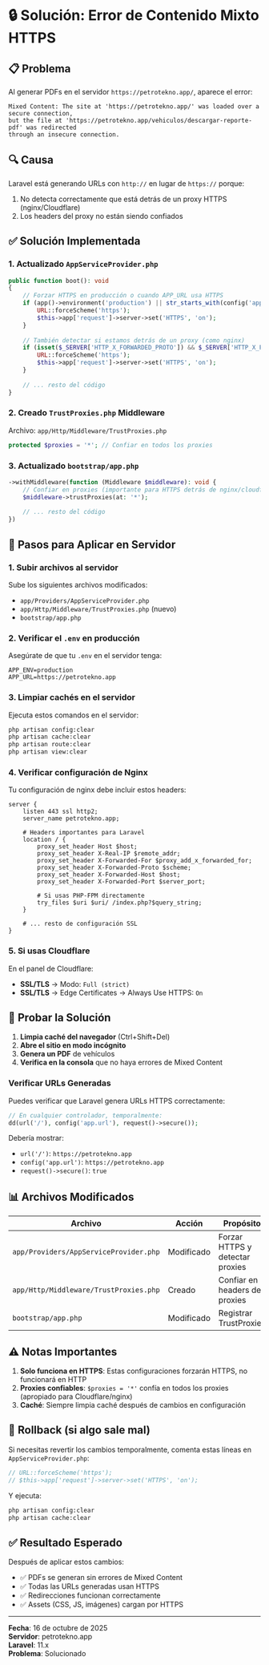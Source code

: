 # 🔒 Solución: Error de Contenido Mixto HTTPS

## 📋 Problema

Al generar PDFs en el servidor `https://petrotekno.app/`, aparece el error:
```
Mixed Content: The site at 'https://petrotekno.app/' was loaded over a secure connection, 
but the file at 'https://petrotekno.app/vehiculos/descargar-reporte-pdf' was redirected 
through an insecure connection.
```

## 🔍 Causa

Laravel está generando URLs con `http://` en lugar de `https://` porque:
1. No detecta correctamente que está detrás de un proxy HTTPS (nginx/Cloudflare)
2. Los headers del proxy no están siendo confiados

## ✅ Solución Implementada

### 1. **Actualizado `AppServiceProvider.php`**

```php
public function boot(): void
{
    // Forzar HTTPS en producción o cuando APP_URL usa HTTPS
    if (app()->environment('production') || str_starts_with(config('app.url'), 'https://')) {
        URL::forceScheme('https');
        $this->app['request']->server->set('HTTPS', 'on');
    }
    
    // También detectar si estamos detrás de un proxy (como nginx)
    if (isset($_SERVER['HTTP_X_FORWARDED_PROTO']) && $_SERVER['HTTP_X_FORWARDED_PROTO'] === 'https') {
        URL::forceScheme('https');
        $this->app['request']->server->set('HTTPS', 'on');
    }
    
    // ... resto del código
}
```

### 2. **Creado `TrustProxies.php` Middleware**

Archivo: `app/Http/Middleware/TrustProxies.php`

```php
protected $proxies = '*'; // Confiar en todos los proxies
```

### 3. **Actualizado `bootstrap/app.php`**

```php
->withMiddleware(function (Middleware $middleware): void {
    // Confiar en proxies (importante para HTTPS detrás de nginx/cloudflare)
    $middleware->trustProxies(at: '*');
    
    // ... resto del código
})
```

## 🚀 Pasos para Aplicar en Servidor

### 1. **Subir archivos al servidor**

Sube los siguientes archivos modificados:
- `app/Providers/AppServiceProvider.php`
- `app/Http/Middleware/TrustProxies.php` (nuevo)
- `bootstrap/app.php`

### 2. **Verificar el `.env` en producción**

Asegúrate de que tu `.env` en el servidor tenga:

```env
APP_ENV=production
APP_URL=https://petrotekno.app
```

### 3. **Limpiar cachés en el servidor**

Ejecuta estos comandos en el servidor:

```bash
php artisan config:clear
php artisan cache:clear
php artisan route:clear
php artisan view:clear
```

### 4. **Verificar configuración de Nginx**

Tu configuración de nginx debe incluir estos headers:

```nginx
server {
    listen 443 ssl http2;
    server_name petrotekno.app;

    # Headers importantes para Laravel
    location / {
        proxy_set_header Host $host;
        proxy_set_header X-Real-IP $remote_addr;
        proxy_set_header X-Forwarded-For $proxy_add_x_forwarded_for;
        proxy_set_header X-Forwarded-Proto $scheme;
        proxy_set_header X-Forwarded-Host $host;
        proxy_set_header X-Forwarded-Port $server_port;
        
        # Si usas PHP-FPM directamente
        try_files $uri $uri/ /index.php?$query_string;
    }
    
    # ... resto de configuración SSL
}
```

### 5. **Si usas Cloudflare**

En el panel de Cloudflare:
- **SSL/TLS** → Modo: `Full (strict)`
- **SSL/TLS** → Edge Certificates → Always Use HTTPS: `On`

## 🧪 Probar la Solución

1. **Limpia caché del navegador** (Ctrl+Shift+Del)
2. **Abre el sitio en modo incógnito**
3. **Genera un PDF** de vehículos
4. **Verifica en la consola** que no haya errores de Mixed Content

### Verificar URLs Generadas

Puedes verificar que Laravel genera URLs HTTPS correctamente:

```php
// En cualquier controlador, temporalmente:
dd(url('/'), config('app.url'), request()->secure());
```

Debería mostrar:
- `url('/')`: `https://petrotekno.app`
- `config('app.url')`: `https://petrotekno.app`
- `request()->secure()`: `true`

## 📊 Archivos Modificados

| Archivo | Acción | Propósito |
|---------|--------|-----------|
| `app/Providers/AppServiceProvider.php` | Modificado | Forzar HTTPS y detectar proxies |
| `app/Http/Middleware/TrustProxies.php` | Creado | Confiar en headers de proxies |
| `bootstrap/app.php` | Modificado | Registrar TrustProxies |

## ⚠️ Notas Importantes

1. **Solo funciona en HTTPS**: Estas configuraciones forzarán HTTPS, no funcionará en HTTP
2. **Proxies confiables**: `$proxies = '*'` confía en todos los proxies (apropiado para Cloudflare/nginx)
3. **Caché**: Siempre limpia caché después de cambios en configuración

## 🔄 Rollback (si algo sale mal)

Si necesitas revertir los cambios temporalmente, comenta estas líneas en `AppServiceProvider.php`:

```php
// URL::forceScheme('https');
// $this->app['request']->server->set('HTTPS', 'on');
```

Y ejecuta:
```bash
php artisan config:clear
php artisan cache:clear
```

## ✅ Resultado Esperado

Después de aplicar estos cambios:
- ✅ PDFs se generan sin errores de Mixed Content
- ✅ Todas las URLs generadas usan HTTPS
- ✅ Redirecciones funcionan correctamente
- ✅ Assets (CSS, JS, imágenes) cargan por HTTPS

---

**Fecha**: 16 de octubre de 2025  
**Servidor**: petrotekno.app  
**Laravel**: 11.x  
**Problema**: Solucionado
